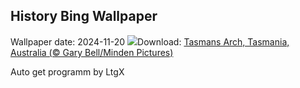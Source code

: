 ## History Bing Wallpaper
Wallpaper date: 2024-11-20
![](https://www.bing.com/th?id=OHR.TasmansArch_EN-CA9582409540_UHD.jpg&w=1000)Download: [Tasmans Arch, Tasmania, Australia (© Gary Bell/Minden Pictures)](https://www.bing.com/th?id=OHR.TasmansArch_EN-CA9582409540_UHD.jpg)

Auto get programm by LtgX
